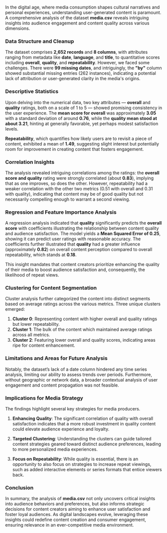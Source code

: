 In the digital age, where media consumption shapes cultural narratives and personal experiences, understanding user-generated content is paramount. A comprehensive analysis of the dataset **media.csv** reveals intriguing insights into audience engagement and content quality across various dimensions.

### Data Structure and Cleanup

The dataset comprises **2,652 records** and **8 columns**, with attributes ranging from metadata like **date**, **language**, and **title**, to quantitative scores including **overall**, **quality**, and **repeatability**. However, we faced some challenges. There were **99 missing dates**, and intriguingly, the **"by"** column showed substantial missing entries (262 instances), indicating a potential lack of attribution or user-generated clarity in the media's origins. 

### Descriptive Statistics

Upon delving into the numerical data, two key attributes — **overall** and **quality** ratings, both on a scale of 1 to 5 — showed promising consistency in the user experience. The **mean score for overall** was approximately **3.05** with a standard deviation of around **0.76**, while the **quality mean stood at about 3.21**, hinting at generally favorable, yet perhaps modest satisfaction levels. 

**Repeatability**, which quantifies how likely users are to revisit a piece of content, exhibited a mean of **1.49**, suggesting slight interest but potentially room for improvement in creating content that fosters engagement.

### Correlation Insights

The analysis revealed intriguing correlations among the ratings: the **overall score and quality** rating were strongly correlated (about **0.83**), implying that as one improves, so does the other. However, repeatability had a weaker correlation with the other two metrics (0.51 with overall and 0.31 with quality), indicating that content may be of good quality but not necessarily compelling enough to warrant a second viewing.

### Regression and Feature Importance Analysis

A regression analysis indicated that **quality** significantly predicts the **overall score** with coefficients illustrating the relationship between content quality and audience satisfaction. The model yields a **Mean Squared Error of 0.25**, showing it can predict user ratings with reasonable accuracy. The coefficients further illustrated that **quality** had a greater influence (approximately **0.82**) on overall content perception compared to overall repeatability, which stands at **0.18**. 

This insight mandates that content creators prioritize enhancing the quality of their media to boost audience satisfaction and, consequently, the likelihood of repeat views.

### Clustering for Content Segmentation

Cluster analysis further categorized the content into distinct segments based on average ratings across the various metrics. Three unique clusters emerged:
1. **Cluster 0**: Representing content with higher overall and quality ratings but lower repeatability.
2. **Cluster 1**: The bulk of the content which maintained average ratings across all metrics.
3. **Cluster 2**: Featuring lower overall and quality scores, indicating areas ripe for content enhancement.

### Limitations and Areas for Future Analysis

Notably, the dataset’s lack of a date column hindered any time series analysis, limiting our ability to assess trends over periods. Furthermore, without geographic or network data, a broader contextual analysis of user engagement and content propagation was not feasible.

### Implications for Media Strategy

The findings highlight several key strategies for media producers. 

1. **Enhancing Quality**: The significant correlation of quality with overall satisfaction indicates that a more robust investment in quality content could elevate audience experience and loyalty.
  
2. **Targeted Clustering**: Understanding the clusters can guide tailored content strategies geared toward distinct audience preferences, leading to more personalized media experiences.

3. **Focus on Repeatability**: While quality is essential, there is an opportunity to also focus on strategies to increase repeat viewings, such as added interactive elements or series formats that entice viewers back.

### Conclusion 

In summary, the analysis of **media.csv** not only uncovers critical insights into audience behaviors and preferences, but also informs strategic decisions for content creators aiming to enhance user satisfaction and foster loyal audiences. As digital landscapes evolve, leveraging these insights could redefine content creation and consumer engagement, ensuring relevance in an ever-competitive media environment.